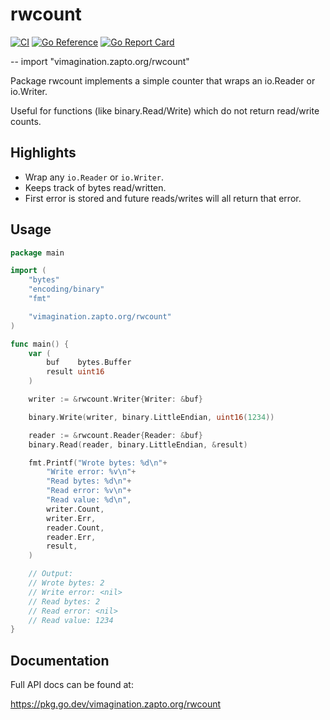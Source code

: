 # rwcount

[![CI](https://github.com/MJKWoolnough/rwcount/actions/workflows/go-checks.yml/badge.svg)](https://github.com/MJKWoolnough/rwcount/actions)
[![Go Reference](https://pkg.go.dev/badge/vimagination.zapto.org/rwcount.svg)](https://pkg.go.dev/vimagination.zapto.org/rwcount)
[![Go Report Card](https://goreportcard.com/badge/vimagination.zapto.org/rwcount)](https://goreportcard.com/report/vimagination.zapto.org/rwcount)

--
    import "vimagination.zapto.org/rwcount"

Package rwcount implements a simple counter that wraps an io.Reader or io.Writer.

Useful for functions (like binary.Read/Write) which do not return read/write counts.

## Highlights

 - Wrap any `io.Reader` or `io.Writer`.
 - Keeps track of bytes read/written.
 - First error is stored and future reads/writes will all return that error.

## Usage

```go
package main

import (
	"bytes"
	"encoding/binary"
	"fmt"

	"vimagination.zapto.org/rwcount"
)

func main() {
	var (
		buf    bytes.Buffer
		result uint16
	)

	writer := &rwcount.Writer{Writer: &buf}

	binary.Write(writer, binary.LittleEndian, uint16(1234))

	reader := &rwcount.Reader{Reader: &buf}
	binary.Read(reader, binary.LittleEndian, &result)

	fmt.Printf("Wrote bytes: %d\n"+
		"Write error: %v\n"+
		"Read bytes: %d\n"+
		"Read error: %v\n"+
		"Read value: %d\n",
		writer.Count,
		writer.Err,
		reader.Count,
		reader.Err,
		result,
	)

	// Output:
	// Wrote bytes: 2
	// Write error: <nil>
	// Read bytes: 2
	// Read error: <nil>
	// Read value: 1234
}
```

## Documentation

Full API docs can be found at:

https://pkg.go.dev/vimagination.zapto.org/rwcount
